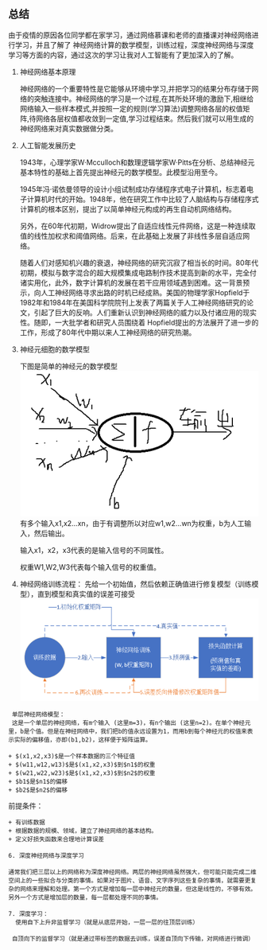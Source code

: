 ##  总结
由于疫情的原因各位同学都在家学习，通过网络慕课和老师的直播课对神经网络进行学习，并且了解了
神经网络计算的数学模型，训练过程，深度神经网络与深度学习等方面的内容，通过这次的学习让我对人工智能有了更加深入的了解。


1. 神经网络基本原理

   神经网络的一个重要特性是它能够从环境中学习,并把学习的结果分布存储于网络的突触连接中。神经网络的学习是一个过程,在其所处环境的激励下,相继给网络输入一些样本模式,并按照一定的规则(学习算法)调整网络各层的权值矩阵,待网络各层权值都收敛到一定值,学习过程结束。然后我们就可以用生成的神经网络来对真实数据做分类。

2. 人工智能发展历史

   1943年，心理学家W·Mcculloch和数理逻辑学家W·Pitts在分析、总结神经元基本特性的基础上首先提出神经元的数学模型。此模型沿用至今。

   1945年冯·诺依曼领导的设计小组试制成功存储程序式电子计算机，标志着电子计算机时代的开始。1948年，他在研究工作中比较了人脑结构与存储程序式计算机的根本区别，提出了以简单神经元构成的再生自动机网络结构。

 
   另外，在60年代初期，Widrow提出了自适应线性元件网络，这是一种连续取值的线性加权求和阈值网络。后来，在此基础上发展了非线性多层自适应网络。

   随着人们对感知机兴趣的衰退，神经网络的研究沉寂了相当长的时间。80年代初期，模拟与数字混合的超大规模集成电路制作技术提高到新的水平，完全付诸实用化，此外，数字计算机的发展在若干应用领域遇到困难。这一背景预示，向人工神经网络寻求出路的时机已经成熟。美国的物理学家Hopfield于1982年和1984年在美国科学院院刊上发表了两篇关于人工神经网络研究的论文，引起了巨大的反响。人们重新认识到神经网络的威力以及付诸应用的现实性。随即，一大批学者和研究人员围绕着 Hopfield提出的方法展开了进一步的工作，形成了80年代中期以来人工神经网络的研究热潮。

  3. 神经元细胞的数学模型

     下图是简单的神经元的数学模型
     ![](image/a.png)
     有多个输入x1,x2…xn，由于有调整所以对应w1,w2…wn为权重，b为人工输入，然后输出。

     输入x1，x2，x3代表的是输入信号的不同属性。

     权重W1,W2,W3代表每个输入信号的权重值。

   4. 神经网络训练流程：
     先给一个初始值，然后依赖正确值进行修复模型（训练模型），直到模型和真实值的误差可接受
     ![](image/b.png)
     
     单层神经网络模型：
     这是一个单层的神经网络，有m个输入 (这里m=3)，有n个输出 (这里n=2)。在单个神经元里，b是个值。但是在神经网络中，我们把b的值永远设置为1，而用b到每个神经元的权值来表示实际的偏移值，亦即(b1,b2)，这样便于矩阵运算。

    + $(x1,x2,x3)$是一个样本数据的三个特征值
    + $(w11,w12,w13)$是$(x1,x2,x3)$到$n1$的权重
    + $(w21,w22,w23)$是$(x1,x2,x3)$到$n2$的权重
    + $b1$是$n1$的偏移
    + $b2$是$n2$的偏移
   前提条件：

    + 有训练数据
    + 根据数据的规模、领域，建立了神经网络的基本结构。
    + 定义好损失函数来合理地计算误差

    6. 深度神经网络与深度学习 

    通常我们把三层以上的网络称为深度神经网络。两层的神经网络虽然强大，但可能只能完成二维空间上的一些拟合与分类的事情。如果对于图片、语音、文字序列这些复杂的事情，就需要更复杂的网络来理解和处理。第一个方式是增加每一层中神经元的数量，但这是线性的，不够有效。另外一个方式是增加层的数量，每一层都处理不同的事情。
    
    7. 深度学习：
      使用自下上升非监督学习（就是从底层开始，一层一层的往顶层训练）

     自顶向下的监督学习（就是通过带标签的数据去训练，误差自顶向下传输，对网络进行微调）